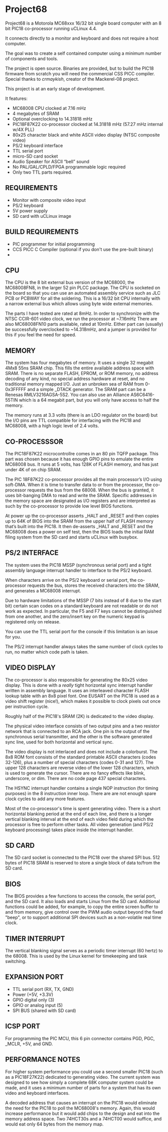# Project68

Project68 is a Motorola MC68xxx 16/32 bit single board computer with an 8 bit PIC18 co-processor running uCLinux 4.4.

It connects directly to a monitor and keyboard and does not require a host computer.

The goal was to create a self contained computer using a minimum number of components and tools.

The project is open source. Binaries are provided, but to build the PIC18 firmware from scratch you will need the commercial CSS PICC compiler. 
Special thanks to *crmaykish*, creator of the Mackerel-08 project.

This project is at an early stage of development.

It features:

- MC68008 CPU clocked at 7.16 mHz
- 4 megabytes of SRAM
- Optional overclocking to 14.31818 mHz
- PIC18F87K22 co-processor clocked at 14.31818 mHz (57.27 mHz internal w/4X PLL)
- 80x25 character black and white ASCII video display (NTSC composite video)
- PS/2 keyboard interface
- TTL serial port
- micro-SD card socket
- Audio Speaker for ASCII “bell” sound
- No PAL/GAL/CPLD/FPGA programmable logic required
- Only two TTL parts required.

## REQUIREMENTS

- Monitor with composite video input
- PS/2 keyboard
- 5V power supply
- SD card with uCLinux image

 ## BUILD REQUIREMENTS
 
- PIC programmer for initial programming
- CCS PICC C Compiler (optional if you don't use the pre-built binary)
- 

## CPU

The CPU is the 8 bit external bus version of the MC68000, the MC68008FN8, in the larger 52 pin PLCC package. The CPU is socketed on the board so that you can use an automated assembly service such as JLC PCB or PCBWAY for all the soldering. This is a 16/32 bit CPU internally with a narrow external bus which allows using byte wide external memories.

The parts I have tested are rated at 8mHz. In order to synchronize with the NTSC CCIR-601 video clock, we run the processor at ~7.16mHz There are also MC68008FN10 parts available, rated at 10mHz. Either part can (usually) be successfully overclocked to ~14.318mHz, and a jumper is provided for this if you feel the need for speed.

## MEMORY

The system has four megabytes of memory. It uses a single 32 megabit 4Mx8 55ns SRAM chip. This fills the entire available address space with SRAM. There is no separate FLASH, EPROM, or ROM memory, no address decoding of any kind,  no special address hardware at reset, and no traditional memory mapped I/O. Just an unbroken sea of RAM from 0-0x3FFFFF and a simple _DTACK generator. The SRAM part can be a Renesas RMLV3216AGSA-5S2. You can also use an Alliance AS6C6416-55TIN which is a 64 megabit part, but you will only have access to half the memory. 

The memory runs at 3.3 volts (there is an LDO regulator on the board) but the I/O pins are TTL compatible for interfacing with the PIC18 and MC68008, with a high logic level of 2.4 volts.

## CO-PROCESSSOR

The PIC18F87K22 microcontrollre comes in an 80 pin TQFP package. This part was chosen because it has enough GPIO pins to emulate the entire MC68008 bus. It runs at 5 volts, has 128K of FLASH memory, and has just under 4K of on chip SRAM.

The PIC 18F87K22 co-processor provides all the main processor’s I/O using soft-DMA. When it is time to transfer data to or from the processor, the co-processor requests the bus from the 68008. When the bus is granted, it uses bit-banging DMA to read and write the SRAM. Specific addresses in the memory space are designated as I/O registers and are interpreted as such by the co-processor to provide low level BIOS functions. 

At power up the co-processor asserts _HALT and _RESET and then copies up to 64K of BIOS into the SRAM from the upper half of FLASH memory that’s built into the PIC18. It then de-asserts _HALT and _RESET and the MC68008 does a power on self test, then  the BIOS loads the initial RAM filing system from the SD card and starts uCLinux with busybox.

## PS/2 INTERFACE

The system uses the PIC18 MSSP (synchronous serial port) and a tight assembly language interrupt handler to interface to the PS/2 keyboard. 

When characters arrive on the PS/2 keyboard or serial port, the co-processor requests the bus, stores the received characters into the SRAM, and generates a MC68008 interrupt.

Due to hardware limitations of the MSSP (7 bits instead of 8 due to the start bit) certain scan codes on a standard keyboard are not readable or do not work as expected. In particular, the F5 and F7 keys cannot be distinguished from one another, and the zero/insert key on the numeric keypad is registered only on release.

You can use the TTL serial port for the console if this limitation is an issue for you.

The PS/2 interrupt handler always takes the same number of clock cycles to run, no matter which code path is taken.
 
## VIDEO DISPLAY

The co-processor is also responsible for generating the 80x25 video display. This is done with a *really* tight  horizontal sync interrupt handler written in assembly language. It uses an interleaved character FLASH lookup table with an 8x8 pixel font. One EUSART on the PIC18 is used as a video shift register (nice!), which makes it possible to clock pixels out once per instruction cycle.

Roughly half of the PIC18's SRAM (2K) is dedicated to the video display.

The physical video interface consists of two output pins and a two resistor network that is connected to an RCA jack. One pin is the output of the synchronous serial transmitter, and the other is the software generated sync line, used for both horizontal and vertical sync.

The video display is not interlaced and does not include a colorburst. The 8x8 ROM font consists of the standard printable ASCII characters (codes 32-126), plus a number of special characters (codes 0-31 and 127). The upper 128 characters are reverse video of the lower 128 characters, which is used to generate the cursor. There are no fancy effects like blink, underscore, or dim. There are no code page 437 special characters.

The HSYNC interrupt handler contains a single NOP instruction (for timing purposes) in the 8 instruction inner loop. There are are not enough spare clock cycles to add any more features.

Most of the co-processor's time is spent generating video. There is a short horizontal blanking period at the end of each line, and there is a longer vertical blanking interval at the end of each video field during which the processor is free to perform other tasks. All video generation (and PS/2 keyboard processing) takes place inside the interrupt handler.

## SD CARD

The SD card socket is connected to the PIC18 over the shared SPI bus. 512 bytes of PIC18 SRAM is reserved to store a single block of data to/from the SD card. 

## BIOS

The BIOS provides a few functions to access the console, the serial port, and the SD card. It also loads and starts Linux from the SD card. Additional functions could be added, for example, to copy the entire screen buffer to and from memory, give control over the PWM audio output beyond the fixed "beep", or to support additional SPI devices such as a non-volatile real time clock. 

## TIMER INTERRUPT

The vertical blanking signal serves as a periodic timer interrupt (60 hertz) to the 68008. This is used by the Linux kernel for timekeeping and task switching. 

## EXPANSION PORT

- TTL serial port (RX, TX, GND)
- Power (+5V, +3.3V)
- GPIO digital only (3) 
- GPIO or analog input (5)
- SPI BUS (shared with SD card)

## ICSP PORT

For programming the PIC MCU, this 6 pin connector contains PGD, PGC, _MCLR, +5V, and GND.

## PERFORMANCE NOTES

For higher system performance you could use a second smaller PIC18 (such as a PIC18F27K22) dedicated to generating video. The current system was designed to see how simply a complete 68K computer system could be made, and it uses a minimum number of parts for a system that has its own video and keyboard interfaces. 

A decoded address that causes an interrupt on the PIC18 would eliminate the need for the PIC18 to poll the MC68008's memory. Again, this would increase performance but it would add chips to the design and eat into the memory address space. Two 74HCT30s and a 74HCT00 would suffice, and would eat only 64 bytes from the memory map. 

